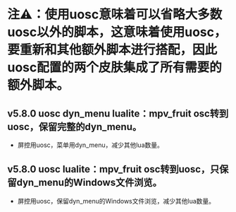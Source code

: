 # 注⚠：使用uosc意味着可以省略大多数uosc以外的脚本，这意味着使用uosc，要重新和其他额外脚本进行搭配，因此uosc配置的两个皮肤集成了所有需要的额外脚本。

## v5.8.0 uosc dyn_menu lualite：mpv_fruit osc转到uosc，保留完整的dyn_menu。
* 屏控用uosc，菜单用dyn_menu，减少其他lua数量。

## v5.8.0 uosc lualite：mpv_fruit osc转到uosc，只保留dyn_menu的Windows文件浏览。
* 屏控用uosc，保留dyn_menu的Windows文件浏览，减少其他lua数量。
